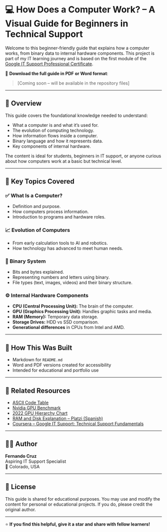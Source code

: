 # 💻 How Does a Computer Work? – A Visual Guide for Beginners in Technical Support

Welcome to this beginner-friendly guide that explains how a computer works, from binary data to internal hardware components. This project is part of my IT learning journey and is based on the first module of the [Google IT Support Professional Certificate](https://www.coursera.org/professional-certificates/google-it-support).

📘 **Download the full guide in PDF or Word format**:  
> [Coming soon – will be available in the repository files]

---

## 📌 Overview

This guide covers the foundational knowledge needed to understand:

- What a computer is and what it’s used for.
- The evolution of computing technology.
- How information flows inside a computer.
- Binary language and how it represents data.
- Key components of internal hardware.

The content is ideal for students, beginners in IT support, or anyone curious about how computers work at a basic but technical level.

---

## 🧠 Key Topics Covered

### ✅ What Is a Computer?

- Definition and purpose.
- How computers process information.
- Introduction to programs and hardware roles.

### 📈 Evolution of Computers

- From early calculation tools to AI and robotics.
- How technology has advanced to meet human needs.

### 🔢 Binary System

- Bits and bytes explained.
- Representing numbers and letters using binary.
- File types (text, images, videos) and their binary structure.

### ⚙️ Internal Hardware Components

- **CPU (Central Processing Unit):** The brain of the computer.
- **GPU (Graphics Processing Unit):** Handles graphic tasks and media.
- **RAM (Memory):** Temporary data storage.
- **Storage Drives:** HDD vs SSD comparison.
- **Generational differences** in CPUs from Intel and AMD.

---

## 🧰 How This Was Built

- Markdown for `README.md`  
- Word and PDF versions created for accessibility  
- Intended for educational and portfolio use  

---

## 🔗 Related Resources

- [ASCII Code Table](https://elcodigoascii.com.ar/)
- [Nvidia GPU Benchmark](https://www.techrankup.com/es/pc-graphics-cards-ranking/nvidia/)
- [2022 GPU Hierarchy Chart](https://www.gpucheck.com/es-eur/gpu-benchmark-graphics-card-comparison-chart)
- [RAM and Disk Explanation – Platzi (Spanish)](https://platzi.com/clases/1098-ingenieria/6553-que-es-la-memoria-ram-y-como-funcionan-los-discos-/)
- [Coursera – Google IT Support: Technical Support Fundamentals](https://www.coursera.org/learn/technical-support-fundamentals/home/module/2)

---

## 👨‍💻 Author

**Fernando Cruz**  
Aspiring IT Support Specialist  
📍 Colorado, USA  

---

## 📄 License

This guide is shared for educational purposes. You may use and modify the content for personal or educational projects. If you do, please credit the original author.

---

⭐ **If you find this helpful, give it a star and share with fellow learners!**
